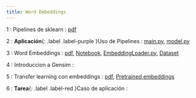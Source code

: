 ```yaml
---
title: Word Embeddings
---
```


1
: Pipelines de sklearn
  : [pdf](/esanNLP/resources/sesion02/Pipelines_Sklearn.pdf)

2
: **Aplicación**{: .label .label-purple }Uso de Pipelines
  : [main.py](/esanNLP/resources/sesion02/main.py), [model.py](/esanNLP/resources/sesion02/model.py)

3
: Word Embeddings 
  : [pdf](/esanNLP/resources/sesion02/Word_embeddings.pdf), [Notebook](/esanNLP/resources/sesion02/embeddings.ipynb), [EmbeddingLoader.py](/esanNLP/resources/sesion02/EmbeddingLoader.py), [Dataset](/esanNLP/resources/sesion02/data/confesiones.df)

4
: Introduccion a Gensim
  : [](#)

5
: Transfer learning con embeddings
  : [pdf](/esanNLP/resources/sesion02/Transfer_Learning.pdf), [Pretrained embeddings](https://drive.google.com/drive/folders/1i9Bgl_Dyz9WBEJaz9aNHkxlLwpCy6Ufu?usp=sharing)

6
: **Tarea**{: .label .label-red }Caso de aplicación
  : [](#)
